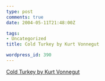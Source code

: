 ```yaml
---
type: post
comments: true
date: 2004-05-11T21:48:00Z

tags:
- Uncategorized
title: Cold Turkey by Kurt Vonnegut

wordpress_id: 390
---
```


[Cold Turkey by Kurt Vonnegut](http://www.inthesetimes.com/site/main/article/cold_turkey/)
